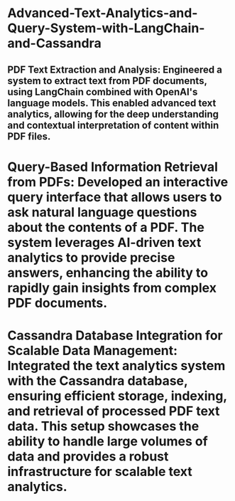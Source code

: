# Advanced-Text-Analytics-and-Query-System-with-LangChain-and-Cassandra

## PDF Text Extraction and Analysis: Engineered a system to extract text from PDF documents, using LangChain combined with OpenAI's language models. This enabled advanced text analytics, allowing for the deep understanding and contextual interpretation of content within PDF files.

# Query-Based Information Retrieval from PDFs: Developed an interactive query interface that allows users to ask natural language questions about the contents of a PDF. The system leverages AI-driven text analytics to provide precise answers, enhancing the ability to rapidly gain insights from complex PDF documents.

# Cassandra Database Integration for Scalable Data Management: Integrated the text analytics system with the Cassandra database, ensuring efficient storage, indexing, and retrieval of processed PDF text data. This setup showcases the ability to handle large volumes of data and provides a robust infrastructure for scalable text analytics.
